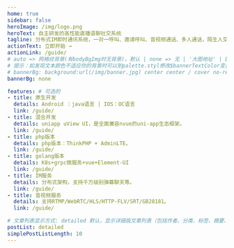 ```yaml
---
home: true
sidebar: false
heroImage: /img/logo.png
heroText: 自主研发的高性能直播语聊社交系统
tagline: 分布式IM即时通讯系统，一对一呼叫、邀请呼叫、音视频通话、多人通话，陌生人交友、在线教学、在线医疗、腾讯会议，Zoom会议，钉钉课堂等多人音视频交互类场景.
actionText: 立即开始 →
actionLink: /guide/
# auto => 网格纹背景(有bodyBgImg时无背景)，默认 | none => 无 | '大图地址' | background: 自定义背景样式
# 提示：如发现文本颜色不适应你的背景时可以到palette.styl修改$bannerTextColor变量
# bannerBg: background:url(/img/banner.jpg) center center / cover no-repeat;
bannerBg: none

features: # 可选的
- title: 原生开发
  details: Android ：java语言 | IOS：OC语言
  link: /guide/
- title: 混合开发
  details: uniapp uView UI，是全面兼容nvue的uni-app生态框架。
  link: /guide/
- title: php版本
  details: php版本：ThinkPHP + AdminLTE。
  link: /guide/
- title: golang版本
  details: K8s+grpc微服务+vue+Element-UI
  link: /guide/
- title: IM服务
  details: 分布式架构，支持千万级别弹幕聊天等。
  link: /guide/
- title: 音视频服务
  details: 支持RTMP/WebRTC/HLS/HTTP-FLV/SRT/GB28181。
  link: /guide/

# 文章列表显示方式: detailed 默认，显示详细版文章列表（包括作者、分类、标签、摘要、分页等）| simple => 显示简约版文章列表（仅标题和日期）| none 不显示文章列表
postList: detailed
simplePostListLength: 10
---
```

